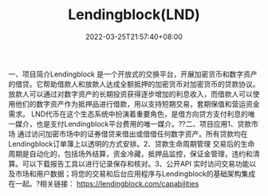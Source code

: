 ﻿---
weight: 
title: "Lendingblock(LND)"
description: "Lendingblock 是一个开放式的交换平台，开展加密货币和数字资产的借贷"
date: 2022-03-25T21:57:40+08:00
lastmod: 2022-03-25T16:45:40+08:00
draft: false
authors: ["Metabd"]
featuredImage: "lendingblocklnd.webp"
link: ""
tags: ["数字代币","Lendingblock(LND)"]
categories: ["navigation"]
navigation: ["数字代币"]
lightgallery: true
toc: true
pinned: false
recommend: false
recommend1: false
---
一、项目简介Lendingblock 是一个开放式的交换平台，开展加密货币和数字资产的借贷。它帮助借款人和放款人达成全额抵押的加密货币对加密货币的贷款协议。放款人可以通过对数字资产的长期投资获得逐步增加的利息收入，而借款人可以使用他们的数字资产作为抵押品进行借款，用以支持短期交易，套期保值和营运资金需求。
LND代币在这个生态系统中扮演着重要角色，是借方向贷方支付利息的唯一媒介，也是支付Lendingblock平台费用的唯一媒介。??二、项目应用1、贷款市场
通过访问加密市场中的证券借贷来借出或借借任何数字资产。所有贷款均在Lendingblock订单簿上以透明的方式安排。2、贷款生命周期管理
交易后的生命周期是自动化的，包括场外结算，资金冷藏，抵押品监控，保证金管理，违约和清算。可以下载报告工具以进行记录保存和核对。3、公开API
实时访问交易功能以及市场和用户数据；将您的交易和后台应用程序与Lendingblock的基础架构集成在一起。?相关链接：
https://lendingblock.com/capabilities
